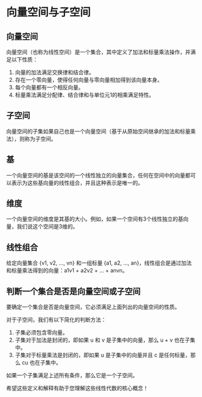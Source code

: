 # 向量空间与子空间

## 向量空间

向量空间（也称为线性空间）是一个集合，其中定义了加法和标量乘法操作，并满足以下性质：

1. 向量的加法满足交换律和结合律。
2. 存在一个零向量，使得任何向量与零向量相加得到该向量本身。
3. 每个向量都有一个相反向量。
4. 标量乘法满足分配律、结合律和与单位元1的相乘满足特性。

## 子空间

向量空间的子集如果自己也是一个向量空间（基于从原始空间继承的加法和标量乘法），则称为子空间。

## 基

一个向量空间的基是该空间的一个线性独立的向量集合，任何在空间中的向量都可以表示为这些基向量的线性组合，并且这种表示是唯一的。

## 维度

一个向量空间的维度是其基的大小。例如，如果一个空间有3个线性独立的基向量，我们说这个空间是3维的。

## 线性组合

给定向量集合 {v1, v2, ..., vn} 和一组标量 {a1, a2, ..., an}，线性组合是通过加法和标量乘法得到的向量：a1v1 + a2v2 + ... + anvn。

## 判断一个集合是否是向量空间或子空间

要确定一个集合是否是向量空间，它必须满足上面列出的向量空间的性质。

对于子空间，我们有以下简化的判断方法：

1. 子集必须包含零向量。
2. 子集对于加法是封闭的，即如果 u 和 v 是子集中的向量，那么 u + v 也在子集中。
3. 子集对于标量乘法是封闭的，即如果 u 是子集中的向量并且 c 是任何标量，那么 cu 也在子集中。

如果一个子集满足上述所有条件，那么它是一个子空间。

希望这些定义和解释有助于您理解这些线性代数的核心概念！
